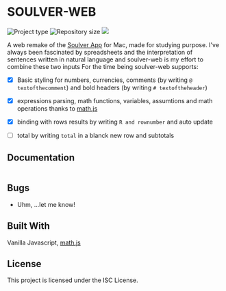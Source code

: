 # SOULVER-WEB

![](https://img.shields.io/badge/type-JS_Library-brightgreen.svg "Project type")
![](https://img.shields.io/github/repo-size/LorenzoCorbella74/soulver-web "Repository size")
![](https://img.shields.io/github/package-json/v/LorenzoCorbella74/soulver-web)

A web remake of the [Soulver App](https://www.acqualia.com/soulver/) for Mac, made for studying purpose. I've always been fascinated by spreadsheets and the interpretation of sentences written in natural language and soulver-web is my effort to combine these two inputs
For the time being soulver-web supports:

- [x] Basic styling for numbers, currencies, comments (by writing `@ textofthecomment`) and bold headers (by writing `# textoftheheader`)
- [x] expressions parsing, math functions, variables, assumtions and math operations thanks to [math.js](https://mathjs.org/)
- [x] binding with rows results by writing `R and rownumber` and auto update
- [ ] total by writing `total` in a blanck new row and subtotals 



## Documentation
```bash


```


## Bugs
- Uhm, ...let me know!

## Built With

Vanilla Javascript, [math.js](https://mathjs.org/)

## License

This project is licensed under the ISC License.